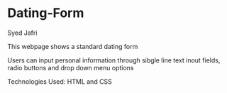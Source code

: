 # Dating-Form

Syed Jafri

This webpage shows a standard dating form

Users can input personal information through sibgle line text inout fields, radio buttons and drop down menu options

Technologies Used: HTML and CSS
